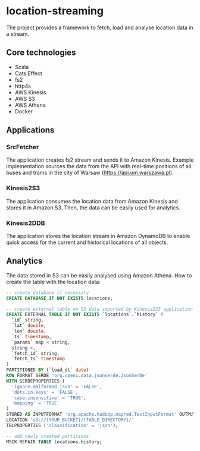 # location-streaming

The project provides a framework to fetch, load and analyse location data in a stream.

## Core technologies
- Scala
- Cats Effect
- fs2
- http4s
- AWS Kinesis
- AWS S3
- AWS Athena
- Docker

## Applications
### SrcFetcher
The application creates fs2 stream and sends it to Amazon Kinesis. Example implementation sources the data from the API with real-time positions of all buses and trams in the city of Warsaw (https://api.um.warszawa.pl).
### Kinesis2S3
The application consumes the location data from Amazon Kinesis and stores it in Amazon S3. Then, the data can be easily used for analytics.
### Kinesis2DDB
The application stores the location stream in Amazon DynamoDB to enable quick access for the current and historical locations of all objects.

## Analytics
The data stored in S3 can be easily analysed using Amazon Athena. How to create the table with the location data:

```sql
-- create database if necessary
CREATE DATABASE IF NOT EXISTS locations;

-- create external table on S3 data imported by Kinesis2S3 application
CREATE EXTERNAL TABLE IF NOT EXISTS `locations`.`history` (
  `id` string,
  `lat` double,
  `lon` double,
  `ts` timestamp,
  `params` map < string,
  string >,
  `fetch_id` string,
  `fetch_ts` timestamp
)
PARTITIONED BY (`load_dt` date)
ROW FORMAT SERDE 'org.openx.data.jsonserde.JsonSerDe'
WITH SERDEPROPERTIES (
  'ignore.malformed.json' = 'FALSE',
  'dots.in.keys' = 'FALSE',
  'case.insensitive' = 'TRUE',
  'mapping' = 'TRUE'
)
STORED AS INPUTFORMAT 'org.apache.hadoop.mapred.TextInputFormat' OUTPUTFORMAT 'org.apache.hadoop.hive.ql.io.HiveIgnoreKeyTextOutputFormat'
LOCATION 's3://{YOUR_BUCKET}/{TABLE_DIRECTORY}/'
TBLPROPERTIES ('classification' = 'json');

-- add newly created partitions
MSCK REPAIR TABLE locations.history;

```
